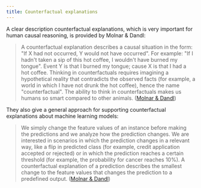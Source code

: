 ```yaml
---
title: Counterfactual explanations
---
```


A clear description counterfactual explanations, which is very important for human causal reasoning, is provided by Molnar & Dandl:

> A counterfactual explanation describes a causal situation in the form: "If X had not occurred, Y would not have occurred". For example: "If I hadn't taken a sip of this hot coffee, I wouldn't have burned my tongue". Event Y is that I burned my tongue; cause X is that I had a hot coffee. Thinking in counterfactuals requires imagining a hypothetical reality that contradicts the observed facts (for example, a world in which I have not drunk the hot coffee), hence the name "counterfactual". The ability to think in counterfactuals makes us humans so smart compared to other animals. ([Molnar & Dandl](https://christophm.github.io/interpretable-ml-book/counterfactual.html))

They also give a general approach for supporting counterfactual explanations about machine learning models:

> We simply change the feature values of an instance before making the predictions and we analyze how the prediction changes. We are interested in scenarios in which the prediction changes in a relevant way, like a flip in predicted class (for example, credit application accepted or rejected) or in which the prediction reaches a certain threshold (for example, the probability for cancer reaches 10%). A counterfactual explanation of a prediction describes the smallest change to the feature values that changes the prediction to a predefined output. ([Molnar & Dandl](https://christophm.github.io/interpretable-ml-book/counterfactual.html))
